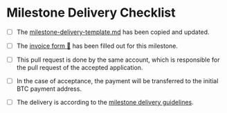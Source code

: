 # Milestone Delivery Checklist

- [ ] The [milestone-delivery-template.md](https://github.com/w3f/Grant-Milestone-Delivery/blob/master/deliveries/milestone-delivery-template.md) has been copied and updated.
- [ ] The [invoice form :pencil:](https://forms.gle/8Wx7nxtq8fKrsuEz8) has been filled out for this milestone. 
- [ ] This pull request is done by the same account, which is responsible for the pull request of the accepted application. 
- [ ] In the case of acceptance, the payment will be transferred to the initial BTC payment address. 
- [ ] The delivery is according to the [milestone delivery guidelines](https://github.com/w3f/General-Grants-Program/blob/unify-guidelines/grants/milestone-deliverables-guidelines.md). 

